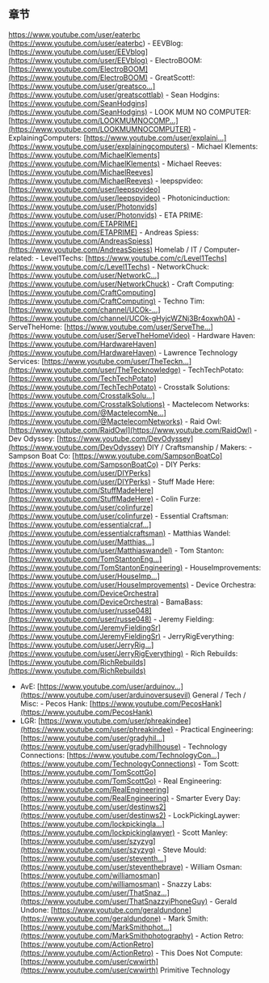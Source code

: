 ## 章节
https://www.youtube.com/user/eaterbc
(https://www.youtube.com/user/eaterbc) -
EEVBlog: [https://www.youtube.com/user/EEVblog](https://www.youtube.com/user/EEVblog) - 
ElectroBOOM: [https://www.youtube.com/ElectroBOOM](https://www.youtube.com/ElectroBOOM) - 
GreatScott!: [https://www.youtube.com/user/greatsco...](https://www.youtube.com/user/greatscottlab) - Sean Hodgins: [https://www.youtube.com/SeanHodgins](https://www.youtube.com/SeanHodgins) - LOOK MUM NO COMPUTER: [https://www.youtube.com/LOOKMUMNOCOMP...](https://www.youtube.com/LOOKMUMNOCOMPUTER) - ExplainingComputers: [https://www.youtube.com/user/explaini...](https://www.youtube.com/user/explainingcomputers) - Michael Klements: [https://www.youtube.com/MichaelKlements](https://www.youtube.com/MichaelKlements) - Michael Reeves: [https://www.youtube.com/MichaelReeves](https://www.youtube.com/MichaelReeves) - leepspvideo: [https://www.youtube.com/user/leepspvideo](https://www.youtube.com/user/leepspvideo) - Photonicinduction: [https://www.youtube.com/user/Photonvids](https://www.youtube.com/user/Photonvids) - 
ETA PRIME: [https://www.youtube.com/ETAPRIME](https://www.youtube.com/ETAPRIME) - Andreas Spiess: [https://www.youtube.com/AndreasSpiess](https://www.youtube.com/AndreasSpiess) Homelab / IT / Computer-related: - Level1Techs: [https://www.youtube.com/c/Level1Techs](https://www.youtube.com/c/Level1Techs) - NetworkChuck: [https://www.youtube.com/user/NetworkC...](https://www.youtube.com/user/NetworkChuck) - Craft Computing: [https://www.youtube.com/CraftComputing](https://www.youtube.com/CraftComputing) - Techno Tim: [https://www.youtube.com/channel/UCOk-...](https://www.youtube.com/channel/UCOk-gHyjcWZNj3Br4oxwh0A) - ServeTheHome: [https://www.youtube.com/user/ServeThe...](https://www.youtube.com/user/ServeTheHomeVideo) - Hardware Haven: [https://www.youtube.com/HardwareHaven](https://www.youtube.com/HardwareHaven) - Lawrence Technology Services: [https://www.youtube.com/user/TheTeckn...](https://www.youtube.com/user/TheTecknowledge) - TechTechPotato: [https://www.youtube.com/TechTechPotato](https://www.youtube.com/TechTechPotato) - Crosstalk Solutions: [https://www.youtube.com/CrosstalkSolu...](https://www.youtube.com/CrosstalkSolutions) - Mactelecom Networks: [https://www.youtube.com/@MactelecomNe...](https://www.youtube.com/@MactelecomNetworks) - 
Raid Owl: [https://www.youtube.com/RaidOwl](https://www.youtube.com/RaidOwl) - Dev Odyssey: [https://www.youtube.com/DevOdyssey](https://www.youtube.com/DevOdyssey) DIY / Craftsmanship / Makers: - Sampson Boat Co: [https://www.youtube.com/SampsonBoatCo](https://www.youtube.com/SampsonBoatCo) - DIY Perks: [https://www.youtube.com/user/DIYPerks](https://www.youtube.com/user/DIYPerks) - Stuff Made Here: [https://www.youtube.com/StuffMadeHere](https://www.youtube.com/StuffMadeHere) - Colin Furze: [https://www.youtube.com/user/colinfurze](https://www.youtube.com/user/colinfurze) - Essential Craftsman: [https://www.youtube.com/essentialcraf...](https://www.youtube.com/essentialcraftsman) - Matthias Wandel: [https://www.youtube.com/user/Matthias...](https://www.youtube.com/user/Matthiaswandel) - Tom Stanton: [https://www.youtube.com/TomStantonEng...](https://www.youtube.com/TomStantonEngineering) - HouseImprovements: [https://www.youtube.com/user/HouseImp...](https://www.youtube.com/user/HouseImprovements) - Device Orchestra: [https://www.youtube.com/DeviceOrchestra](https://www.youtube.com/DeviceOrchestra) - BamaBass: [https://www.youtube.com/user/russe048](https://www.youtube.com/user/russe048) - Jeremy Fielding: [https://www.youtube.com/JeremyFieldingSr](https://www.youtube.com/JeremyFieldingSr) - JerryRigEverything: [https://www.youtube.com/user/JerryRig...](https://www.youtube.com/user/JerryRigEverything) - Rich Rebuilds: [https://www.youtube.com/RichRebuilds](https://www.youtube.com/RichRebuilds) 
- AvE: [https://www.youtube.com/user/arduinov...](https://www.youtube.com/user/arduinoversusevil) General / Tech / Misc: - Pecos Hank: [https://www.youtube.com/PecosHank](https://www.youtube.com/PecosHank) 
- LGR: [https://www.youtube.com/user/phreakindee](https://www.youtube.com/user/phreakindee) - Practical Engineering: [https://www.youtube.com/user/gradyhil...](https://www.youtube.com/user/gradyhillhouse) - Technology Connections: [https://www.youtube.com/TechnologyCon...](https://www.youtube.com/TechnologyConnections) - Tom Scott: [https://www.youtube.com/TomScottGo](https://www.youtube.com/TomScottGo) - Real Engineering: [https://www.youtube.com/RealEngineering](https://www.youtube.com/RealEngineering) - Smarter Every Day: [https://www.youtube.com/user/destinws2](https://www.youtube.com/user/destinws2) - LockPickingLaywer: [https://www.youtube.com/lockpickingla...](https://www.youtube.com/lockpickinglawyer) - Scott Manley: [https://www.youtube.com/user/szyzyg](https://www.youtube.com/user/szyzyg) - Steve Mould: [https://www.youtube.com/user/steventh...](https://www.youtube.com/user/steventhebrave) - William Osman: [https://www.youtube.com/williamosman](https://www.youtube.com/williamosman) - Snazzy Labs: [https://www.youtube.com/user/ThatSnaz...](https://www.youtube.com/user/ThatSnazzyiPhoneGuy) - Gerald Undone: [https://www.youtube.com/geraldundone](https://www.youtube.com/geraldundone) - Mark Smith: [https://www.youtube.com/MarkSmithphot...](https://www.youtube.com/MarkSmithphotography) - Action Retro: [https://www.youtube.com/ActionRetro](https://www.youtube.com/ActionRetro) - This Does Not Compute: [https://www.youtube.com/user/cwwirth](https://www.youtube.com/user/cwwirth)
Primitive Technology

